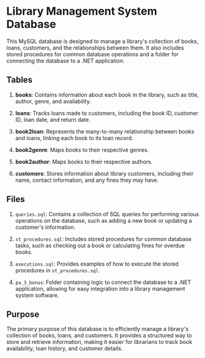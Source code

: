 # Library Management System Database

This MySQL database is designed to manage a library's collection of books, loans, customers, and the relationships between them. It also includes stored procedures for common database operations and a folder for connecting the database to a .NET application.

## Tables

1. **books**: Contains information about each book in the library, such as title, author, genre, and availability.

2. **loans**: Tracks loans made to customers, including the book ID, customer ID, loan date, and return date.

3. **book2loan**: Represents the many-to-many relationship between books and loans, linking each book to its loan record.

4. **book2genre**: Maps books to their respective genres.

5. **book2author**: Maps books to their respective authors.

6. **customers**: Stores information about library customers, including their name, contact information, and any fines they may have.

## Files

1. `queries.sql`: Contains a collection of SQL queries for performing various operations on the database, such as adding a new book or updating a customer's information.

2. `st_procedures.sql`: Includes stored procedures for common database tasks, such as checking out a book or calculating fines for overdue books.

3. `executions.sql`: Provides examples of how to execute the stored procedures in `st_procedures.sql`.

4. `pa_3_bonus`: Folder containing logic to connect the database to a .NET application, allowing for easy integration into a library management system software.

## Purpose

The primary purpose of this database is to efficiently manage a library's collection of books, loans, and customers. It provides a structured way to store and retrieve information, making it easier for librarians to track book availability, loan history, and customer details.

